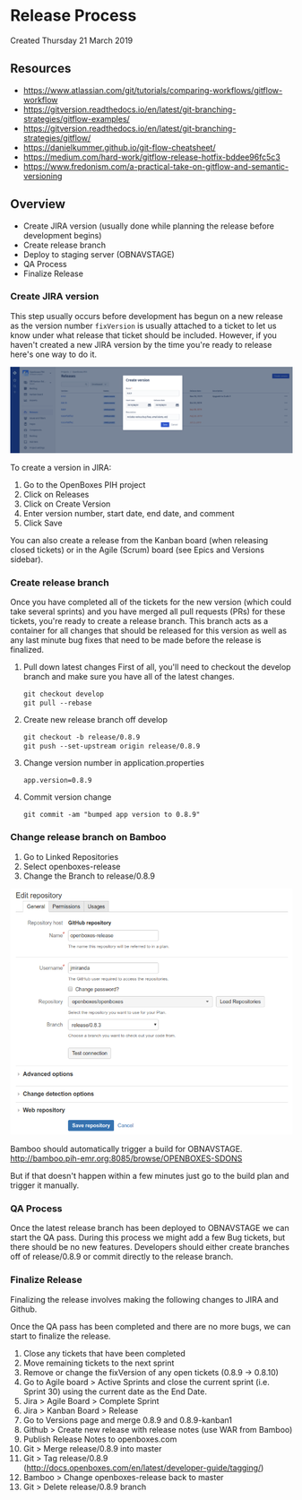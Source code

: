 # Release Process
Created Thursday 21 March 2019

## Resources
* https://www.atlassian.com/git/tutorials/comparing-workflows/gitflow-workflow
* https://gitversion.readthedocs.io/en/latest/git-branching-strategies/gitflow-examples/
* https://gitversion.readthedocs.io/en/latest/git-branching-strategies/gitflow/
* https://danielkummer.github.io/git-flow-cheatsheet/
* https://medium.com/hard-work/gitflow-release-hotfix-bddee96fc5c3
* https://www.fredonism.com/a-practical-take-on-gitflow-and-semantic-versioning

## Overview
* Create JIRA version (usually done while planning the release before development begins)
* Create release branch
* Deploy to staging server (OBNAVSTAGE)
* QA Process
* Finalize Release

### Create JIRA version
This step usually occurs before development has begun on a new release as the version number 
`fixVersion` is usually attached to a ticket to let us know under what release that ticket should be 
included. However, if you haven't created a new JIRA version by the time you're ready to release 
here's one way to do it. 

![Create JIRA Release](../img/create-jira-release.png "Create JIRA Release")

To create a version in JIRA:
1. Go to the OpenBoxes PIH project
1. Click on Releases
1. Click on Create Version
1. Enter version number, start date, end date, and comment
1. Click Save

You can also create a release from the Kanban board (when releasing closed tickets) or in the 
Agile (Scrum) board (see Epics and Versions sidebar).
 
### Create release branch
Once you have completed all of the tickets for the new version (which could take several sprints) 
and you have merged all pull requests (PRs) for these tickets, you're ready to create a release 
branch. This branch acts as a container for all changes that should be released for this version
as well as any last minute bug fixes that need to be made before the release is finalized.

1. Pull down latest changes 
First of all, you'll need to checkout the develop branch and make sure you have all of the latest
changes.
    ```
    git checkout develop
    git pull --rebase
    ```
1. Create new release branch off develop
    ```
    git checkout -b release/0.8.9
    git push --set-upstream origin release/0.8.9
    ```
1. Change version number in application.properties
    ```
    app.version=0.8.9
    ```
1. Commit version change
    ```
    git commit -am "bumped app version to 0.8.9"
    ```

### Change release branch on Bamboo

1. Go to Linked Repositories
1. Select openboxes-release
1. Change the Branch to release/0.8.9

![Change Release Branch](../img/bamboo-change-release-branch.png "Change Release Branch")

Bamboo should automatically trigger a build for OBNAVSTAGE. 
http://bamboo.pih-emr.org:8085/browse/OPENBOXES-SDONS

But if that doesn't happen within a few minutes just go to the build plan and trigger it manually.

### QA Process
Once the latest release branch has been deployed to OBNAVSTAGE we can start the QA pass. During 
this process we might add a few Bug tickets, but there should be no new features. Developers 
should either create branches off of release/0.8.9 or commit directly to the release branch.


### Finalize Release
Finalizing the release involves making the following changes to JIRA and Github.

Once the QA pass has been completed and there are no more bugs, we can start to finalize the 
release. 
1. Close any tickets that have been completed
1. Move remaining tickets to the next sprint
1. Remove or change the fixVersion of any open tickets (0.8.9 -> 0.8.10) 
1. Go to Agile board > Active Sprints and close the current sprint (i.e. Sprint 30) using the 
current date as the End Date.
1. Jira > Agile Board > Complete Sprint
1. Jira > Kanban Board > Release 
1. Go to Versions page and merge 0.8.9 and 0.8.9-kanban1
1. Github > Create new release with release notes (use WAR from Bamboo)
1. Publish Release Notes to openboxes.com
1. Git > Merge release/0.8.9 into master
1. Git > Tag release/0.8.9 (http://docs.openboxes.com/en/latest/developer-guide/tagging/)
1. Bamboo > Change openboxes-release back to master 
1. Git > Delete release/0.8.9 branch

